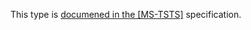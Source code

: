 This type is [documened in the [MS-TSTS]](https://learn.microsoft.com/en-us/openspecs/windows_protocols/ms-tsts/1ac78021-cb75-40e0-9122-8793b14588e2) specification.
